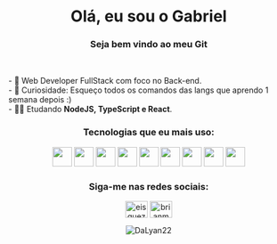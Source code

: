 <h1  align="center"> Olá, eu sou o Gabriel </12>
<h3  align="center">Seja bem vindo ao meu Git </h3><br>

<p>
- 🔭 Web Developer FullStack com foco no Back-end. <br>
- 🌱 Curiosidade: Esqueço todos os comandos das langs que aprendo 1 semana depois :) <br>
- 👨‍💻 Etudando <strong>NodeJS, TypeScript e React</strong>.
</p>

<div align="center">
<h3 align="center"> Tecnologias que eu mais uso: </h3>
<p align="center">
<img widt="35" height="35" src="https://cdn.jsdelivr.net/gh/devicons/devicon/icons/html5/html5-original.svg" />   
<img width="35" height="35" src="https://cdn.jsdelivr.net/gh/devicons/devicon/icons/css3/css3-original.svg" />
<img width="35" height="35" src="https://cdn.jsdelivr.net/gh/devicons/devicon/icons/javascript/javascript-original.svg" />
<img width="35" height="35"src="https://cdn.jsdelivr.net/gh/devicons/devicon/icons/react/react-original.svg" />
<img width="35" height="35"src="https://cdn.jsdelivr.net/gh/devicons/devicon/icons/typescript/typescript-original.svg" />
<img width="35" height="35"src="https://cdn.jsdelivr.net/gh/devicons/devicon/icons/mongodb/mongodb-original.svg" />
<img width="35" height="35"src="https://cdn.jsdelivr.net/gh/devicons/devicon/icons/nodejs/nodejs-original.svg" />
<img width="35" height="35" src="https://cdn.jsdelivr.net/gh/devicons/devicon/icons/php/php-original.svg" />
<img width="35" height="35" src="https://cdn.jsdelivr.net/gh/devicons/devicon/icons/bootstrap/bootstrap-original.svg" />
          
                             
          
</p>
 
 <h3 align="center">Siga-me nas redes sociais:</h3>
<p align="center">
	<a href="https://twitter.com/DaLyan22" target="_blank"
		><img
			align="center"
			src="https://raw.githubusercontent.com/rahuldkjain/github-profile-readme-generator/master/src/images/icons/Social/twitter.svg"
			alt="eisquezofrenia"
			height="30"
			width="40"
	/></a>
	<a href="https://www.instagram.com/gabrielsoaresss_/" target="_blank"
		><img
			align="center"
			src="https://raw.githubusercontent.com/rahuldkjain/github-profile-readme-generator/master/src/images/icons/Social/instagram.svg"
			alt="brianmendesvnx"
			height="30"
			width="40"
	/></a>
</p>


<p align="center">
	<img
		align="center"
		src="https://github-readme-stats.vercel.app/api/top-langs?username=DaLyan22&show_icons=true&theme=synthwave&title_color=c900cc&text_color=ffffff&bg_color=000000&locale=en&layout=compact&langs_count=8"
		alt="DaLyan22" />
</p>
<br>
 </div>


               
 
          

               

          

          

     

          


